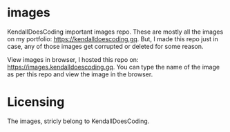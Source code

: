 # images
KendallDoesCoding important images repo. These are mostly all the images on my portfolio: https://kendalldoescoding.gq. But, I made this repo just in case, any of those images get corrupted or deleted for some reason.

View images in browser, I hosted this repo on: https://images.kendalldoescoding.gq. You can type the name of the image as per this repo and view the image in the browser.

# Licensing
The images, stricly belong to KendallDoesCoding.
